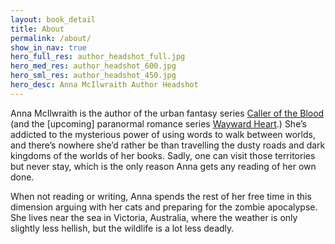 ```yaml
---
layout: book_detail
title: About
permalink: /about/
show_in_nav: true
hero_full_res: author_headshot_full.jpg
hero_med_res: author_headshot_600.jpg
hero_sml_res: author_headshot_450.jpg
hero_desc: Anna McIlwraith Author Headshot
---
```


Anna McIlwraith is the author of the urban fantasy series [Caller of the Blood](/books/caller-of-the-blood/) (and the [upcoming] paranormal romance series [Wayward Heart](/books/wayward-heart).) She’s addicted to the mysterious power of using words to walk between worlds, and there’s nowhere she’d rather be than travelling the dusty roads and dark kingdoms of the worlds of her books. Sadly, one can visit those territories but never stay, which is the only reason Anna gets any reading of her own done. 

When not reading or writing, Anna spends the rest of her free time in this dimension arguing with her cats and preparing for the zombie apocalypse. She lives near the sea in Victoria, Australia, where the weather is only slightly less hellish, but the wildlife is a lot less deadly.
